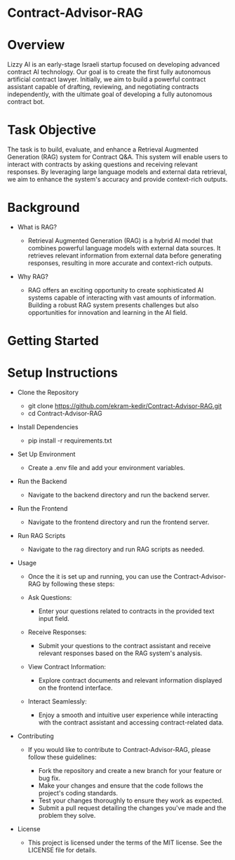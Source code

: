 # Contract-Advisor-RAG
# Overview

Lizzy AI is an early-stage Israeli startup focused on developing advanced contract AI technology. Our goal is to create the first fully autonomous artificial contract lawyer. Initially, we aim to build a powerful contract assistant capable of drafting, reviewing, and negotiating contracts independently, with the ultimate goal of developing a fully autonomous contract bot.

# Task Objective
The task is to build, evaluate, and enhance a Retrieval Augmented Generation (RAG) system for Contract Q&A. This system will enable users to interact with contracts by asking questions and receiving relevant responses. By leveraging large language models and external data retrieval, we aim to enhance the system's accuracy and provide context-rich outputs.

# Background

- What is RAG?
  - Retrieval Augmented Generation (RAG) is a hybrid AI model that combines powerful language models with external data sources. It retrieves relevant information 
  from external data before generating responses, resulting in more accurate and context-rich outputs.

- Why RAG?
  - RAG offers an exciting opportunity to create sophisticated AI systems capable of interacting with vast amounts of information. Building a robust RAG system 
  presents challenges but also opportunities for innovation and learning in the AI field.

# Getting Started

# Setup Instructions

- Clone the Repository

  - git clone <https://github.com/ekram-kedir/Contract-Advisor-RAG.git>
  - cd Contract-Advisor-RAG

- Install Dependencies

  - pip install -r requirements.txt

- Set Up Environment

  - Create a .env file and add your environment variables.

- Run the Backend

  - Navigate to the backend directory and run the backend server.

- Run the Frontend

  - Navigate to the frontend directory and run the frontend server.

- Run RAG Scripts

  - Navigate to the rag directory and run RAG scripts as needed.

- Usage
  - Once the it is set up and running, you can use the Contract-Advisor-RAG by following these steps:

   - Ask Questions:
      - Enter your questions related to contracts in the provided text input field.
   - Receive Responses:
      - Submit your questions to the contract assistant and receive relevant responses based on the RAG system's analysis.
   - View Contract Information:
      - Explore contract documents and relevant information displayed on the frontend interface.
   - Interact Seamlessly:
      - Enjoy a smooth and intuitive user experience while interacting with the contract assistant and accessing contract-related data.

- Contributing
   - If you would like to contribute to Contract-Advisor-RAG, please follow these guidelines:

        - Fork the repository and create a new branch for your feature or bug fix.
        - Make your changes and ensure that the code follows the project's coding standards.
        - Test your changes thoroughly to ensure they work as expected.
        - Submit a pull request detailing the changes you've made and the problem they solve.
          
- License
   - This project is licensed under the terms of the MIT license. See the LICENSE file for details.
